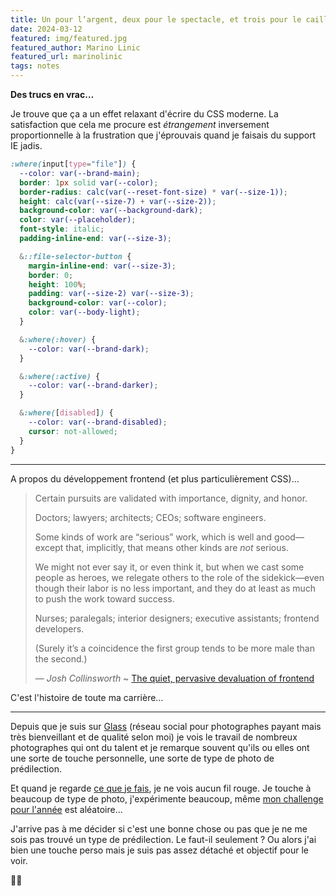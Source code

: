 ```yaml
---
title: Un pour l’argent, deux pour le spectacle, et trois pour le caillou.
date: 2024-03-12
featured: img/featured.jpg
featured_author: Marino Linic
featured_url: marinolinic
tags: notes
---
```


**Des trucs en vrac…**

<!-- excerpt -->

Je trouve que ça a un effet relaxant d'écrire du CSS moderne. La satisfaction que cela me procure est *étrangement* inversement proportionnelle à la frustration que j'éprouvais quand je faisais du support IE jadis.

```css
:where(input[type="file"]) {
  --color: var(--brand-main);
  border: 1px solid var(--color);
  border-radius: calc(var(--reset-font-size) * var(--size-1));
  height: calc(var(--size-7) + var(--size-2));
  background-color: var(--background-dark);
  color: var(--placeholder);
  font-style: italic;
  padding-inline-end: var(--size-3);

  &::file-selector-button {
    margin-inline-end: var(--size-3);
    border: 0;
    height: 100%;
    padding: var(--size-2) var(--size-3);
    background-color: var(--color);
    color: var(--body-light);
  }

  &:where(:hover) {
    --color: var(--brand-dark);
  }

  &:where(:active) {
    --color: var(--brand-darker);
  }

  &:where([disabled]) {
    --color: var(--brand-disabled);
    cursor: not-allowed;
  }
}
```

---

A propos du développement frontend (et plus particulièrement CSS)…

> Certain pursuits are validated with importance, dignity, and honor.
> 
> Doctors; lawyers; architects; CEOs; software engineers.
> 
> Some kinds of work are “serious” work, which is well and good—except that, implicitly, that means other kinds are _not_ serious.
> 
> We might not ever say it, or even think it, but when we cast some people as heroes, we relegate others to the role of the sidekick—even though their labor is no less important, and they do at least as much to push the work toward success.
> 
> Nurses; paralegals; interior designers; executive assistants; frontend developers.
> 
> (Surely it’s a coincidence the first group tends to be more male than the second.)
> 
> — *Josh Collinsworth* ~ [The quiet, pervasive devaluation of frontend](https://joshcollinsworth.com/blog/devaluing-frontend)

C'est l'histoire de toute ma carrière…

---

Depuis que je suis sur [Glass](https://glass.photo/) (réseau social pour photographes payant mais très bienveillant et de qualité selon moi) je vois le travail de nombreux photographes qui ont du talent et je remarque souvent qu'ils ou elles ont une sorte de touche personnelle, une sorte de type de photo de prédilection.

Et quand je regarde [ce que je fais](https://www.bloogart.com/), je ne vois aucun fil rouge. Je touche à beaucoup de type de photo, j'expérimente beaucoup, même [mon challenge pour l'année](https://blog.foojin.com/2023/12/22/shuffle-mon-challenge-photo/) est aléatoire…

J'arrive pas à me décider si c'est une bonne chose ou pas que je ne me sois pas trouvé un type de prédilection. Le faut-il seulement ? Ou alors j'ai bien une touche perso mais je suis pas assez détaché et objectif pour le voir.

🤷‍♂️
